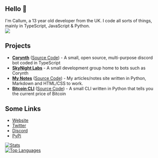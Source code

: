 ## Hello 👋 
I'm Callum, a 13 year old developer from the UK. I code all sorts of things, mainly in TypeScript, JavaScript & Python.
<br>
<img src="https://avatars.githubusercontent.com/u/59397232?v=4"></img>
<br>
## Projects
- [**Corynth**](https://corynth.xyz) ([Source Code](https://github.com/cxllm/corynth)) - A small, open source, multi-purpose discord bot coded in TypeScript
- [**SkyNight Labs**](https://skynightlabs.com) - A small development group home to bots such as Corynth
- [**My Notes**](https://notes.cxllm.xyz) ([Source Code](https://github.com/cxllm/articles)) - My articles/notes site written in Python, Markdown and HTML/CSS to work.
- [**Bitcoin CLI**](https://pypi.org/projects/bitcoin-cli) ([Source Code](https://github.com/cxllm/bitcoin)) - A small CLI written in Python that tells you the current price of Bitcoin
## Some Links
- [Website](https://cxllm.xyz/)
- [Twitter](https://twitter.com/CX11M) 
- [Discord](https://discord.com/users/536949735299219467)
- [PyPi](https://pypi.org/user/cxllm)

[![Stats](https://github-readme-stats.vercel.app/api?username=cxllm&show_icons=true&theme=algolia&count_private=true)](https://github.com/cxllm)
<br>
[![Top Languages](https://github-readme-stats.vercel.app/api/top-langs/?username=cxllm&theme=algolia&card_width=495)](https://github.com/cxllm)
